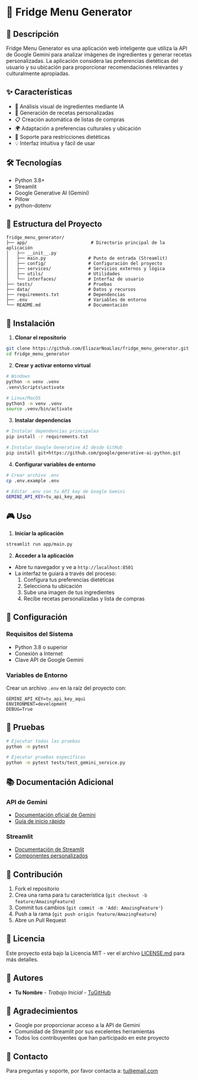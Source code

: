 # 🥗 Fridge Menu Generator

## 📝 Descripción
Fridge Menu Generator es una aplicación web inteligente que utiliza la API de Google Gemini para analizar imágenes de ingredientes y generar recetas personalizadas. La aplicación considera las preferencias dietéticas del usuario y su ubicación para proporcionar recomendaciones relevantes y culturalmente apropiadas.

## ✨ Características

- 📸 Análisis visual de ingredientes mediante IA
- 🍳 Generación de recetas personalizadas
- 📋 Creación automática de listas de compras
- 🌍 Adaptación a preferencias culturales y ubicación
- 🥬 Soporte para restricciones dietéticas
- 💡 Interfaz intuitiva y fácil de usar

## 🛠️ Tecnologías

- Python 3.8+
- Streamlit
- Google Generative AI (Gemini)
- Pillow
- python-dotenv

## 📁 Estructura del Proyecto

``` 
fridge_menu_generator/
├── app/                        # Directorio principal de la aplicación
│   ├── __init__.py            
│   ├── main.py                # Punto de entrada (Streamlit)
│   ├── config/                # Configuración del proyecto
│   ├── services/              # Servicios externos y lógica
│   ├── utils/                 # Utilidades
│   └── interfaces/            # Interfaz de usuario
├── tests/                     # Pruebas
├── data/                      # Datos y recursos
├── requirements.txt           # Dependencias
├── .env                       # Variables de entorno
└── README.md                  # Documentación
```

## 🚀 Instalación

1. **Clonar el repositorio**
```bash
git clone https://github.com/EliazarNoaLlas/fridge_menu_generator.git
cd fridge_menu_generator
```

2. **Crear y activar entorno virtual**
```bash
# Windows
python -m venv .venv
.venv\Scripts\activate

# Linux/MacOS
python3 -m venv .venv
source .venv/bin/activate
```

3. **Instalar dependencias**
```bash
# Instalar dependencias principales
pip install -r requirements.txt

# Instalar Google Generative AI desde GitHub
pip install git+https://github.com/google/generative-ai-python.git
```

4. **Configurar variables de entorno**
```bash
# Crear archivo .env
cp .env.example .env

# Editar .env con tu API key de Google Gemini
GEMINI_API_KEY=tu_api_key_aqui
```

## 🎮 Uso

1. **Iniciar la aplicación**
```bash
streamlit run app/main.py
```

2. **Acceder a la aplicación**
- Abre tu navegador y ve a `http://localhost:8501`
- La interfaz te guiará a través del proceso:
  1. Configura tus preferencias dietéticas
  2. Selecciona tu ubicación
  3. Sube una imagen de tus ingredientes
  4. Recibe recetas personalizadas y lista de compras

## 📝 Configuración

### Requisitos del Sistema
- Python 3.8 o superior
- Conexión a Internet
- Clave API de Google Gemini

### Variables de Entorno
Crear un archivo `.env` en la raíz del proyecto con:
```
GEMINI_API_KEY=tu_api_key_aqui
ENVIRONMENT=development
DEBUG=True
```

## 🧪 Pruebas

```bash
# Ejecutar todas las pruebas
python -m pytest

# Ejecutar pruebas específicas
python -m pytest tests/test_gemini_service.py
```

## 📚 Documentación Adicional

### API de Gemini
- [Documentación oficial de Gemini](https://ai.google.dev/docs)
- [Guía de inicio rápido](https://ai.google.dev/tutorials/python_quickstart)

### Streamlit
- [Documentación de Streamlit](https://docs.streamlit.io)
- [Componentes personalizados](https://docs.streamlit.io/library/components)

## 🤝 Contribución

1. Fork el repositorio
2. Crea una rama para tu característica (`git checkout -b feature/AmazingFeature`)
3. Commit tus cambios (`git commit -m 'Add: AmazingFeature'`)
4. Push a la rama (`git push origin feature/AmazingFeature`)
5. Abre un Pull Request

## 📄 Licencia

Este proyecto está bajo la Licencia MIT - ver el archivo [LICENSE.md](LICENSE.md) para más detalles.

## 👥 Autores

- **Tu Nombre** - *Trabajo Inicial* - [TuGitHub](https://github.com/tugithub)

## 🙏 Agradecimientos

- Google por proporcionar acceso a la API de Gemini
- Comunidad de Streamlit por sus excelentes herramientas
- Todos los contribuyentes que han participado en este proyecto

## 📧 Contacto

Para preguntas y soporte, por favor contacta a: tu@email.com
